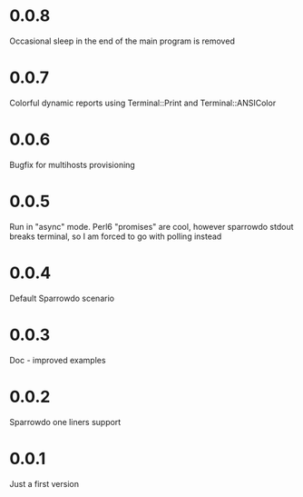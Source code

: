 # 0.0.8

Occasional sleep in the end of the main program is removed

# 0.0.7

Colorful dynamic reports using Terminal::Print and Terminal::ANSIColor

# 0.0.6

Bugfix for multihosts provisioning 

# 0.0.5

Run in "async" mode. Perl6 "promises" are cool, however sparrowdo stdout breaks terminal, so I am forced to go with polling instead 

# 0.0.4

Default Sparrowdo scenario

# 0.0.3

Doc - improved examples

# 0.0.2

Sparrowdo one liners support

# 0.0.1

Just a first version




